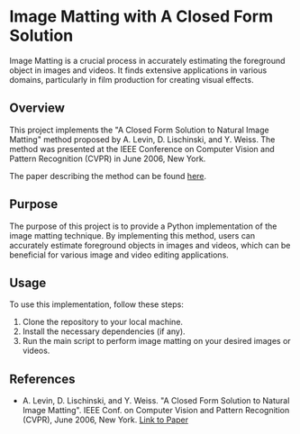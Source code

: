 # Image Matting with A Closed Form Solution

Image Matting is a crucial process in accurately estimating the foreground object in images and videos. It finds extensive applications in various domains, particularly in film production for creating visual effects.

## Overview
This project implements the "A Closed Form Solution to Natural Image Matting" method proposed by A. Levin, D. Lischinski, and Y. Weiss. The method was presented at the IEEE Conference on Computer Vision and Pattern Recognition (CVPR) in June 2006, New York.

The paper describing the method can be found [here]([http://www.wisdom.weizmann.ac.il/~levina/papers/Matting-Levin-Lischinski-Weiss-CVPR06.pdf](https://people.csail.mit.edu/alevin/papers/Matting-Levin-Lischinski-Weiss-CVPR06.pdf)).

## Purpose
The purpose of this project is to provide a Python implementation of the image matting technique. By implementing this method, users can accurately estimate foreground objects in images and videos, which can be beneficial for various image and video editing applications.

## Usage
To use this implementation, follow these steps:
1. Clone the repository to your local machine.
2. Install the necessary dependencies (if any).
3. Run the main script to perform image matting on your desired images or videos.

## References
- A. Levin, D. Lischinski, and Y. Weiss. "A Closed Form Solution to Natural Image Matting". IEEE Conf. on Computer Vision and Pattern Recognition (CVPR), June 2006, New York. [Link to Paper]([http://www.wisdom.weizmann.ac.il/~levina/papers/Matting-Levin-Lischinski-Weiss-CVPR06.pdf](https://people.csail.mit.edu/alevin/papers/Matting-Levin-Lischinski-Weiss-CVPR06.pdf)https://people.csail.mit.edu/alevin/papers/Matting-Levin-Lischinski-Weiss-CVPR06.pdf)
